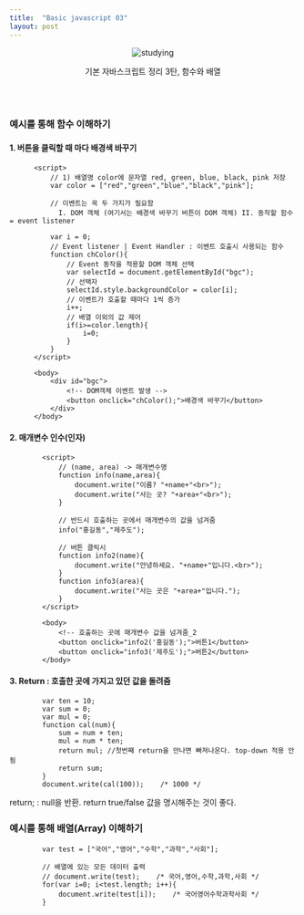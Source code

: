 ```yaml
---
title:  "Basic javascript 03"
layout: post
---
```


<div align="center">
  <img src ="https://user-images.githubusercontent.com/108778921/189139969-bf92ca10-4b2c-4ed5-8153-49f0cf6ddd6e.png" title="studying">
  <p>기본 자바스크립트 정리 3탄, 함수와 배열</p>
</div>
<br>
<br>


### 예시를 통해 함수 이해하기

#### 1. 버튼을 클릭할 때 마다 배경색 바꾸기
````
      <script>
          // 1) 배열명 color에 문자열 red, green, blue, black, pink 저장
          var color = ["red","green","blue","black","pink"];

          // 이벤트는 꼭 두 가지가 필요함
            I. DOM 객체 (여기서는 배경색 바꾸기 버튼이 DOM 객체) II. 동작할 함수 = event listener

          var i = 0;
          // Event listener | Event Handler : 이벤트 호출시 사용되는 함수
          function chColor(){
              // Event 동작을 적용할 DOM 객체 선택
              var selectId = document.getElementById("bgc");
              // 선택자
              selectId.style.backgroundColor = color[i];
              // 이벤트가 호출할 때마다 1씩 증가
              i++;
              // 배열 이외의 값 제어
              if(i>=color.length){
                  i=0;
              }
          }
      </script>

      <body>
          <div id="bgc">
              <!-- DOM객체 이벤트 발생 -->
              <button onclick="chColor();">배경색 바꾸기</button>
          </div>
      </body>
````

#### 2. 매개변수 인수(인자)
````
        <script>
            // (name, area) -> 매개변수명
            function info(name,area){
                document.write("이름? "+name+"<br>");
                document.write("사는 곳? "+area+"<br>");
            }

            // 반드시 호출하는 곳에서 매개변수의 값을 넘겨줌
            info("홍길동","제주도");

            // 버튼 클릭시
            function info2(name){
                document.write("안녕하세요. "+name+"입니다.<br>");
            }
            function info3(area){
                document.write("사는 곳은 "+area+"입니다.");
            }
        </script>
        
        <body>
            <!-- 호출하는 곳에 매개변수 값을 넘겨줌_2
            <button onclick="info2('홍길동');">버튼1</button>
            <button onclick="info3('제주도');">버튼2</button>
        </body>
````

#### 3. Return : 호출한 곳에 가지고 있던 값을 돌려줌
````
        var ten = 10;
        var sum = 0;
        var mul = 0;
        function cal(num){
            sum = num + ten;
            mul = num * ten;
            return mul; //첫번째 return을 만나면 빠져나온다. top-down 적용 안 됨
            return sum;
        }
        document.write(cal(100));    /* 1000 */
````

return; : null을 반환.
return true/false 값을 명시해주는 것이 좋다. 


### 예시를 통해 배열(Array) 이해하기
````
        var test = ["국어","영어","수학","과학","사회"];

        // 배열에 있는 모든 데이터 출력
        // document.write(test);    /* 국어,영어,수학,과학,사회 */
        for(var i=0; i<test.length; i++){
            document.write(test[i]);    /* 국어영어수학과학사회 */
        }
````
